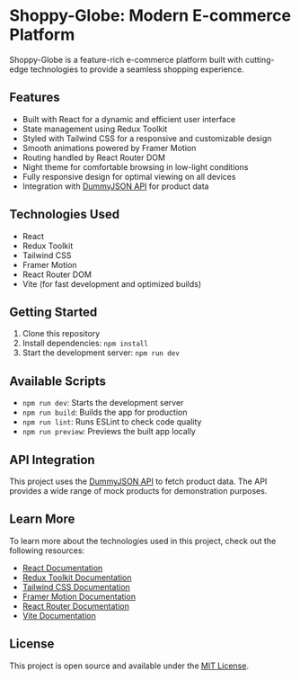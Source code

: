 # Shoppy-Globe: Modern E-commerce Platform

Shoppy-Globe is a feature-rich e-commerce platform built with cutting-edge technologies to provide a seamless shopping experience.

## Features

- Built with React for a dynamic and efficient user interface
- State management using Redux Toolkit
- Styled with Tailwind CSS for a responsive and customizable design
- Smooth animations powered by Framer Motion
- Routing handled by React Router DOM
- Night theme for comfortable browsing in low-light conditions
- Fully responsive design for optimal viewing on all devices
- Integration with [DummyJSON API](https://dummyjson.com/products) for product data

## Technologies Used

- React
- Redux Toolkit
- Tailwind CSS
- Framer Motion
- React Router DOM
- Vite (for fast development and optimized builds)

## Getting Started

1. Clone this repository
2. Install dependencies: `npm install`
3. Start the development server: `npm run dev`

## Available Scripts

- `npm run dev`: Starts the development server
- `npm run build`: Builds the app for production
- `npm run lint`: Runs ESLint to check code quality
- `npm run preview`: Previews the built app locally

## API Integration

This project uses the [DummyJSON API](https://dummyjson.com/products) to fetch product data. The API provides a wide range of mock products for demonstration purposes.

## Learn More

To learn more about the technologies used in this project, check out the following resources:

- [React Documentation](https://reactjs.org/)
- [Redux Toolkit Documentation](https://redux-toolkit.js.org/)
- [Tailwind CSS Documentation](https://tailwindcss.com/docs)
- [Framer Motion Documentation](https://www.framer.com/motion/)
- [React Router Documentation](https://reactrouter.com/)
- [Vite Documentation](https://vitejs.dev/)

## License

This project is open source and available under the [MIT License](LICENSE).
